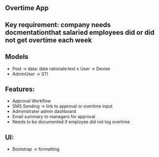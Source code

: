  ## Overtime App
 
 ## Key requirement: company needs docmentationthat salaried employees did or did not get overtime each week
 
 ## Models
 - Post -> data: date rationale:text
 x User -> Devise
 - AdminUser -> STI
 

 ## Features:
 - Approval Workflow
 - SMS Sending -> link to approval or overtime input
 - Administrater admin dashboard
 - Email summary to managers for approval
 - Needs to be documented if employee did not log overtime
 
 ## UI:
 - Bootstrap -> formatting 